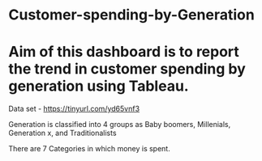 # Customer-spending-by-Generation

# Aim of this dashboard is to report the trend in customer spending by generation using Tableau.

Data set - https://tinyurl.com/yd65vnf3

Generation is classified into 4 groups as Baby boomers, Millenials, Generation x, and Traditionalists

There are 7 Categories in which money is spent.

